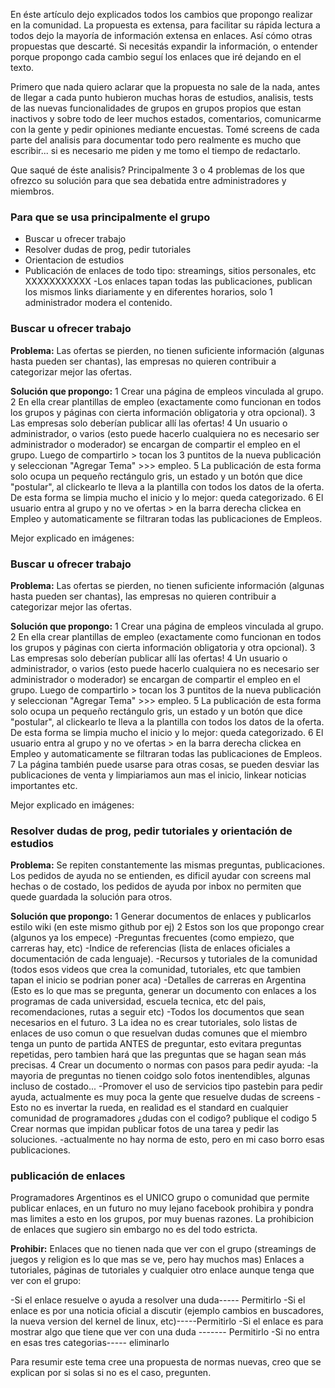 En éste artículo dejo explicados todos los cambios que propongo realizar en la comunidad. La propuesta es extensa, para facilitar su rápida lectura a todos dejo la mayoría de información extensa en enlaces. Así cómo otras propuestas que descarté. Si necesitás expandir la información, o entender porque propongo cada cambio seguí los enlaces que iré dejando en el texto.

Primero que nada quiero aclarar que la propuesta no sale de la nada, antes de llegar a cada punto hubieron muchas horas de estudios, analisis, tests de las nuevas funcionalidades de grupos en grupos propios que estan inactivos y sobre todo de leer muchos estados, comentarios, comunicarme con la gente y pedir opiniones mediante encuestas. Tomé screens de cada parte del analisis para documentar todo pero realmente es mucho que escribir... si es necesario me piden y me tomo el tiempo de redactarlo.

Que saqué de éste analisis? Principalmente 3 o 4 problemas de los que ofrezco su solución para que sea debatida entre administradores y miembros.

### Para que se usa principalmente el grupo

* Buscar u ofrecer trabajo
* Resolver dudas de prog, pedir tutoriales
* Orientacion de estudios
* Publicación de enlaces de todo tipo: streamings, sitios personales, etc XXXXXXXXXXX
    -Los enlaces tapan todas las publicaciones, publican los mismos links diariamente y en diferentes horarios, solo 1 administrador modera el contenido.
    

### Buscar u ofrecer trabajo

**Problema:** Las ofertas se pierden, no tienen suficiente información (algunas hasta pueden ser chantas), las empresas no quieren contribuir a categorizar mejor las ofertas.

**Solución que propongo:** 
1 Crear una página de empleos vinculada al grupo. 
2 En ella crear plantillas de empleo (exactamente como funcionan en todos los grupos y páginas con cierta información obligatoria y otra opcional). 
3 Las empresas solo deberían publicar allí las ofertas!
4 Un usuario o administrador, o varios (esto puede hacerlo cualquiera no es necesario ser administrador o moderador) se encargan de compartir el empleo en el grupo. Luego de compartirlo > tocan los 3 puntitos de la nueva publicación y seleccionan "Agregar Tema" >>> empleo.
5 La publicación de esta forma solo ocupa un pequeño rectángulo gris, un estado y un botón que dice "postular", al clickearlo te lleva a la plantilla con todos los datos de la oferta. De esta forma se limpia mucho el inicio y lo mejor: queda categorizado.
6 El usuario entra al grupo y no ve ofertas > en la barra derecha clickea en Empleo y automaticamente se filtraran todas las publicaciones de Empleos.

Mejor explicado en imágenes:

### Buscar u ofrecer trabajo

**Problema:** Las ofertas se pierden, no tienen suficiente información (algunas hasta pueden ser chantas), las empresas no quieren contribuir a categorizar mejor las ofertas.

**Solución que propongo:** 
1 Crear una página de empleos vinculada al grupo. 
2 En ella crear plantillas de empleo (exactamente como funcionan en todos los grupos y páginas con cierta información obligatoria y otra opcional). 
3 Las empresas solo deberían publicar allí las ofertas!
4 Un usuario o administrador, o varios (esto puede hacerlo cualquiera no es necesario ser administrador o moderador) se encargan de compartir el empleo en el grupo. Luego de compartirlo > tocan los 3 puntitos de la nueva publicación y seleccionan "Agregar Tema" >>> empleo.
5 La publicación de esta forma solo ocupa un pequeño rectángulo gris, un estado y un botón que dice "postular", al clickearlo te lleva a la plantilla con todos los datos de la oferta. De esta forma se limpia mucho el inicio y lo mejor: queda categorizado.
6 El usuario entra al grupo y no ve ofertas > en la barra derecha clickea en Empleo y automaticamente se filtraran todas las publicaciones de Empleos.
7 La página también puede usarse para otras cosas, se pueden desviar las publicaciones de venta y limpiariamos aun mas el inicio, linkear noticias importantes etc.

Mejor explicado en imágenes:

### Resolver dudas de prog, pedir tutoriales y orientación de estudios

**Problema:** Se repiten constantemente las mismas preguntas, publicaciones. Los pedidos de ayuda no se entienden, es dificil ayudar con screens mal hechas o de costado, los pedidos de ayuda por inbox no permiten que quede guardada la solución para otros.

**Solución que propongo:** 
1 Generar documentos de enlaces y publicarlos estilo wiki (en este mismo github por ej)
2 Estos son los que propongo crear (algunos ya los empece)
  -Preguntas frecuentes (como empiezo, que carreras hay, etc)
  -Indice de referencias (lista de enlaces oficiales a documentación de cada lenguaje).
  -Recursos y tutoriales de la comunidad (todos esos videos que crea la comunidad, tutoriales, etc que tambien tapan el inicio se podrian poner aca)
  -Detalles de carreras en Argentina (Esto es lo que mas se pregunta, generar un documento con enlaces a los programas de cada universidad, escuela tecnica, etc del pais, recomendaciones, rutas a seguir etc)
  -Todos los documentos que sean necesarios en el futuro.
3 La idea no es crear tutoriales, solo listas de enlaces de uso comun o que resuelvan dudas comunes que el miembro tenga un punto de partida ANTES de preguntar, esto evitara preguntas repetidas, pero tambien hará que las preguntas que se hagan sean más precisas.
4 Crear un documento o normas con pasos para pedir ayuda:
  -la mayoria de preguntas no tienen coidgo solo fotos inentendibles, algunas incluso de costado...
  -Promover el uso de servicios tipo pastebin para pedir ayuda, actualmente es muy poca la gente que resuelve dudas de screens
  -Esto no es invertar la rueda, en realidad es el standard en cualquier comunidad de programadores ¿dudas con el codigo? publique el codigo
5 Crear normas que impidan publicar fotos de una tarea y pedir las soluciones.
  -actualmente no hay norma de esto, pero en mi caso borro esas publicaciones.

### publicación de enlaces

Programadores Argentinos es el UNICO grupo o comunidad que permite publicar enlaces, en un futuro no muy lejano facebook prohibira y pondra mas limites a esto en los grupos, por muy buenas razones.
  La prohibicion de enlaces que sugiero sin embargo no es del todo estricta.
  
**Prohibir:** Enlaces que no tienen nada que ver con el grupo (streamings de juegos y religion es lo que mas se ve, pero hay muchos mas)
Enlaces a tutoriales, páginas de tutoriales y cualquier otro enlace aunque tenga que ver con el grupo:

-Si el enlace resuelve o ayuda a resolver una duda----- Permitirlo
-Si el enlace es por una noticia oficial a discutir (ejemplo cambios en buscadores, la nueva version del kernel de linux, etc)-----Permitirlo
-Si el enlace es para mostrar algo que tiene que ver con una duda ------- Permitirlo
-Si no entra en esas tres categorias----- eliminarlo

Para resumir este tema cree una propuesta de normas nuevas, creo que se explican por si solas si no es el caso, pregunten.
